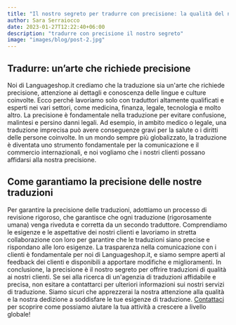 ```yaml
---
title: "Il nostro segreto per tradurre con precisione: la qualità del nostro team"
author: Sara Serraiocco
date: 2023-01-27T12:22:40+06:00
description: "tradurre con precisione il nostro segreto"
image: "images/blog/post-2.jpg"
---
```

## Tradurre: un’arte che richiede precisione 
Noi di Languageshop.it crediamo che la traduzione sia un'arte che richiede precisione, attenzione ai dettagli e conoscenza delle lingue e culture coinvolte. Ecco perché lavoriamo solo con traduttori altamente qualificati e esperti nei vari settori, come medicina, finanza, legale, tecnologia e molto altro.
La precisione è fondamentale nella traduzione per evitare confusione, malintesi e persino danni legali. Ad esempio, in ambito medico o legale, una traduzione imprecisa può avere conseguenze gravi per la salute o i diritti delle persone coinvolte. In un mondo sempre più globalizzato, la traduzione è diventata uno strumento fondamentale per la comunicazione e il commercio internazionali, e noi vogliamo che i nostri clienti possano affidarsi alla nostra precisione.
## Come garantiamo la precisione delle nostre traduzioni
Per garantire la precisione delle traduzioni, adottiamo un processo di revisione rigoroso, che garantisce che ogni traduzione (rigorosamente umana) venga riveduta e corretta da un secondo traduttore. 
Comprendiamo le esigenze e le aspettative dei nostri clienti e lavoriamo in stretta collaborazione con loro per garantire che le traduzioni siano precise e rispondano alle loro esigenze. La trasparenza nella comunicazione con i clienti è fondamentale per noi di Languageshop.it, e siamo sempre aperti al feedback dei clienti e disponibili a apportare modifiche e miglioramenti.
In conclusione, la precisione è il nostro segreto per offrire traduzioni di qualità ai nostri clienti. Se sei alla ricerca di un'agenzia di traduzioni affidabile e precisa, non esitare a contattarci per ulteriori informazioni sui nostri servizi di traduzione. Siamo sicuri che apprezzerai la nostra attenzione alla qualità e la nostra dedizione a soddisfare le tue esigenze di traduzione.
[Contattaci](#call-to-action "Contattaci!") per scoprire come possiamo aiutare la tua attività a crescere a livello globale!